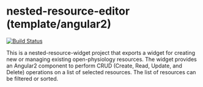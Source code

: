 # nested-resource-editor (template/angular2)

[![Build Status](http://img.shields.io/travis/open-physiology/nested-resource-editor.svg)](https://travis-ci.org/open-physiology/nested-resource-editor/branches)

This is a nested-resource-widget project that exports a widget for creating new or managing existing open-physiology resources.
The widget provides an Angular2 component to perform CRUD (Create, Read, Update, and Delete) operations on a list of selected resources.
The list of resources can be filtered or sorted.


